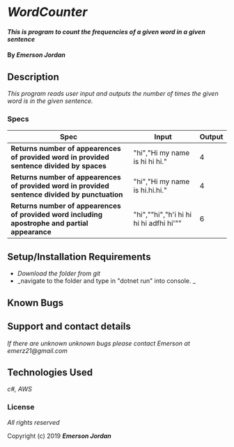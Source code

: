 # _WordCounter_

#### _This is program to count the frequencies of a given word in a given sentence_

#### By _**Emerson Jordan**_

## Description

_This program reads user input and outputs the number of times the given word is in the given sentence._

### Specs
| Spec | Input | Output |
| -------------     | ------------- | ------------- |
| **Returns number of appearences of provided word in provided sentence divided by spaces** | "hi","Hi my name is hi hi hi." | 4 | 
| **Returns number of appearences of provided word in provided sentence divided by punctuation** | "hi","Hi my name is hi.hi.hi." | 4 | 
| **Returns number of appearences of provided word including apostrophe and partial appearance** | "hi",""hi","h'i hi hi hi hi adfhi hi'"" | 6 |

## Setup/Installation Requirements

* _Download the folder from git_
* _navigate to the folder and type in "dotnet run" into console. _

## Known Bugs



## Support and contact details

_If there are unknown unknown bugs please contact Emerson at emerz21@gmail.com_

## Technologies Used

_c#, AWS_

### License

*All rights reserved*

Copyright (c) 2019 **_Emerson Jordan_**
